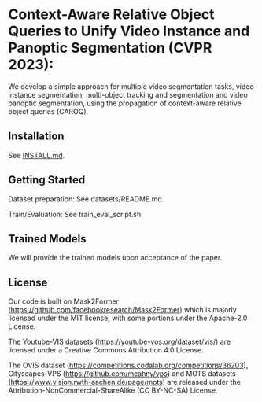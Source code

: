 # Context-Aware Relative Object Queries to Unify Video Instance and Panoptic Segmentation (CVPR 2023):

We develop a simple approach for multiple video segmentation tasks, video instance segmentation, multi-object tracking and segmentation and video panoptic segmentation, using the propagation of context-aware relative object queries (CAROQ).


## Installation

See [INSTALL.md](https://github.com/AnwesaChoudhuri/ContextAwareRelativeObjectQueries/blob/master/INSTALL.md).


## Getting Started

Dataset preparation: See datasets/README.md.

Train/Evaluation: See train_eval_script.sh 


## Trained Models

We will provide the trained models upon acceptance of the paper.


## License

Our code is built on Mask2Former (https://github.com/facebookresearch/Mask2Former) which is majorly licensed under the MIT license, with some portions under the Apache-2.0 License.
 
The Youtube-VIS datasets (https://youtube-vos.org/dataset/vis/) are licensed under a Creative Commons Attribution 4.0 License. 

The OVIS dataset (https://competitions.codalab.org/competitions/36203), Cityscapes-VPS (https://github.com/mcahny/vps) and MOTS datasets (https://www.vision.rwth-aachen.de/page/mots) are released under the Attribution-NonCommercial-ShareAlike (CC BY-NC-SA) License. 


